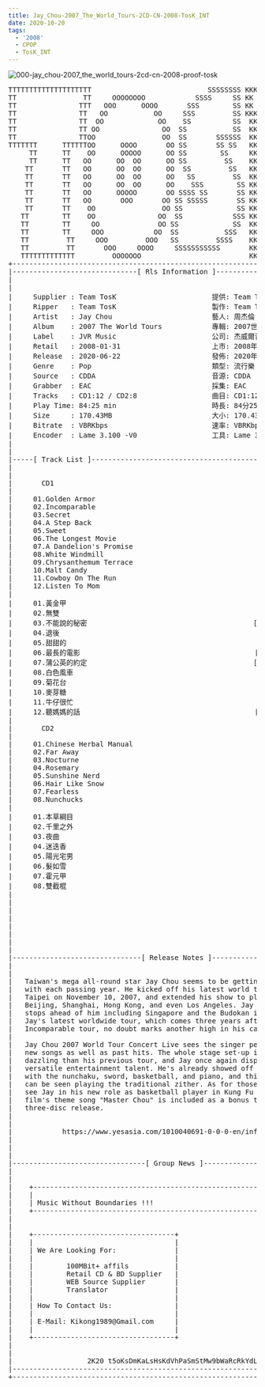```yaml
---
title: Jay_Chou-2007_The_World_Tours-2CD-CN-2008-TosK_INT
date: 2020-10-20
tags: 
  - '2008'
  - CPOP
  - TosK_INT
---
```


![000-jay_chou-2007_the_world_tours-2cd-cn-2008-proof-tosk](https://goindex.65style.workers.dev/3:/Music/Jay_Chou-2007_The_World_Tours-2CD-CN-2008-TosK_INT/000-jay_chou-2007_the_world_tours-2cd-cn-2008-proof-tosk.jpg)

<retrotxt v-slot>
<pre class="has-text-plain text-1x font-ibm_vga_8x16">TTTTTTTTTTTTTTTTTTTT                            SSSSSSSS KKKKKKKK  KKKKKKKKKKKKKK
TT                TT     OOOOOOOO            SSSS     SS KK   KKK  KKKK        KK
TT               TTT   OOO      OOOO       SSS        SS KK    KKK  KKK        KK
TT               TT   OO           OO     SSS         SS KKK      KKKK        KK
TT               TT  OO             OO    SS          SS  KK       KK        KK
TT               TT OO               OO  SS           SS  KK                KK
TT               TTOO                OO  SS       SSSSSS  KK                KK
TTTTTTT      TTTTTTOO      OOOO       OO SS       SS SS   KK               KK
     TT      TT    OO      OOOOO      OO SS        SS     KK              KK
     TT      TT   OO      OO  OO      OO SS         SS    KK              KK
    TT       TT   OO      OO  OO      OO  SS         SS   KK               KK
    TT       TT   OO      OO  OO      OO   SS         SS  KK                KK
    TT       TT   OO      OO  OO      OO    SSS        SS KK                 KK
    TT       TT   OO      OOOOO       OO SSSS SS       SS KK                  KK
    TT       TT   OO       OOO       OO SS SSSSS       SS KK                   KK
    TT       TT    OO                OO SS             SS KK       KK           KK
   TT        TT    OO               OO  SS            SSS KK      KKKK         KK
   TT        TT     OO              OO SS             SS  KK      KK KK       KK
   TT        TT     OOO            OO  SS           SSS   KK      KK  KK    KKK
   TT         TT     OOO         OOO   SS         SSSS    KK       KK  KK  KKK
   TT         TT       OOO     OOOO     SSSSSSSSSSS       KK KKKKKKKK  KK KKK
   TTTTTTTTTTTTT         OOOOOOO                          KKKK          KKKK
+------------------------------------------------------------------------------+
|------------------------------[ Rls Information ]-----------------------------|
|                                                                              |
|                                                                              |
|     Supplier : Team TosK                       提供: Team TosK               |
|     Ripper   : Team TosK                       製作: Team TosK               |
|     Artist   : Jay Chou                        藝人: 周杰倫                  |
|     Album    : 2007 The World Tours            專輯: 2007世界巡迴演唱會      |
|     Label    : JVR Music                       公司: 杰威爾音樂              |
|     Retail   : 2008-01-31                      上市: 2008年01月31日          |
|     Release  : 2020-06-22                      發佈: 2020年06月22日          |
|     Genre    : Pop                             類型: 流行樂                  |
|     Source   : CDDA                            音源: CDDA                    |
|     Grabber  : EAC                             採集: EAC                     |
|     Tracks   : CD1:12 / CD2:8                  曲目: CD1:12 / CD2:8首        |
|     Play Time: 84:25 min                       時長: 84分25秒                |
|     Size     : 170.43MB                        大小: 170.43 MB               |
|     Bitrate  : VBRKbps                         速率: VBRKbps                 |
|     Encoder  : Lame 3.100 -V0                  工具: Lame 3.100 -V0          |
|                                                                              |
|                                                                              |
|-----[ Track List ]-----------------------------------------------------------|
|                                                                              |
|                                                                              |
|       CD1                                                                    |
|                                                                              |
|     01.Golden Armor                                        [03:17]           |
|     02.Incomparable                                        [05:06]           |
|     03.Secret                                              [04:57]           |
|     04.A Step Back                                         [04:24]           |
|     05.Sweet                                               [04:11]           |
|     06.The Longest Movie                                   [04:01]           |
|     07.A Dandelion's Promise                               [04:13]           |
|     08.White Windmill                                      [04:38]           |
|     09.Chrysanthemum Terrace                               [05:02]           |
|     10.Malt Candy                                          [04:23]           |
|     11.Cowboy On The Run                                   [02:46]           |
|     12.Listen To Mom                                       [03:25]           |
|                                                                              |
|     01.黃金甲                                              [03:17]           |
|     02.無雙                                                [05:06]           |
|     03.不能說的秘密                                        [04:57]           |
|     04.退後                                                [04:24]           |
|     05.甜甜的                                              [04:11]           |
|     06.最長的電影                                          [04:01]           |
|     07.蒲公英的約定                                        [04:13]           |
|     08.白色風車                                            [04:38]           |
|     09.菊花台                                              [05:02]           |
|     10.麥芽糖                                              [04:23]           |
|     11.牛仔很忙                                            [02:46]           |
|     12.聽媽媽的話                                          [03:25]           |
|                                                                              |
|       CD2                                                                    |
|                                                                              |
|     01.Chinese Herbal Manual                               [03:30]           |
|     02.Far Away                                            [04:17]           |
|     03.Nocturne                                            [03:43]           |
|     04.Rosemary                                            [04:12]           |
|     05.Sunshine Nerd                                       [05:54]           |
|     06.Hair Like Snow                                      [06:06]           |
|     07.Fearless                                            [03:18]           |
|     08.Nunchucks                                           [03:02]           |
|                                                                              |
|     01.本草綱目                                            [03:30]           |
|     02.千里之外                                            [04:17]           |
|     03.夜曲                                                [03:43]           |
|     04.迷迭香                                              [04:12]           |
|     05.陽光宅男                                            [05:54]           |
|     06.髮如雪                                              [06:06]           |
|     07.霍元甲                                              [03:18]           |
|     08.雙截棍                                              [03:02]           |
|                                                            -------           |
|                                                             84:25 min        |
|                                                            170.43 MB         |
|                                                                              |
|                                                                              |
|                                                                              |
|                                                                              |
|                                                                              |
|-------------------------------[ Release Notes ]------------------------------|
|                                                                              |
|                                                                              |
|   Taiwan's mega all-round star Jay Chou seems to be getting busier           |
|   with each passing year. He kicked off his latest world tour in             |
|   Taipei on November 10, 2007, and extended his show to places like          |
|   Beijing, Shanghai, Hong Kong, and even Los Angeles. Jay has more           |
|   stops ahead of him including Singapore and the Budokan in Japan.           |
|   Jay's latest worldwide tour, which comes three years after his 2004        |
|   Incomparable tour, no doubt marks another high in his career.              |
|                                                                              |
|   Jay Chou 2007 World Tour Concert Live sees the singer performing his       |
|   new songs as well as past hits. The whole stage set-up is even more        |
|   dazzling than his previous tour, and Jay once again displays his           |
|   versatile entertainment talent. He's already showed off his skills         |
|   with the nunchaku, sword, basketball, and piano, and this time he          |
|   can be seen playing the traditional zither. As for those who long to       |
|   see Jay in his new role as basketball player in Kung Fu Dunk, the          |
|   film's theme song "Master Chou" is included as a bonus track on this       |
|   three-disc release.                                                        |
|                                                                              |
|                                                                              |
|            https://www.yesasia.com/1010040691-0-0-0-en/info.html             |
|                                                                              |
|                                                                              |
|                                                                              |
|--------------------------------[ Group News ]--------------------------------|
|                                                                              |
|                                                                              |
|    +--------------------------------------------------------------------+    |
|    |                                                                    |    |
|    | Music Without Boundaries !!!                                       |    |
|    +--------------------------------------------------------------------+    |
|                                                                              |
|                                                                              |
|    +----------------------------------+                                      |
|    |                                  |                                      |
|    | We Are Looking For:              |                                      |
|    |                                  |                                      |
|    |        100MBit+ affils           |                                      |
|    |        Retail CD &amp; BD Supplier   |                                      |
|    |        WEB Source Supplier       |                                      |
|    |        Translator                |                                      |
|    |                                  |                                      |
|    | How To Contact Us:               |                                      |
|    |                                  |                                      |
|    | E-Mail: Kikong1989@Gmail.com     |                                      |
|    |                                  |                    RlS No. 1836      |
|    +----------------------------------+                                      |
|                                                                              |
|                                                                              |
|                  2K20 t5oKsDmKaLsHsKdVhPaSmStMw9bWaRcRkYdL                   |
|------------------------------------------------------------------------------|
+------------------------------------------------------------------------------+
<span class="dos-cursor">_</span></pre>
</retrotxt>

<a-player 
    :options="{
        audio: [
          {
            name: '黃金甲',
            artist: '周杰倫',
            url: 'https://goindex.65style.workers.dev/3:/Music/Jay_Chou-2007_The_World_Tours-2CD-CN-2008-TosK_INT/101-jay_chou-golden_armor-tosk.mp3',
            cover: 'https://goindex.65style.workers.dev/3:/Music/Jay_Chou-2007_The_World_Tours-2CD-CN-2008-TosK_INT/000-jay_chou-2007_the_world_tours-2cd-cn-2008-proof-tosk.jpg',
            theme: '#ebd0c2'
          },
        ]
    }"
/>

<download url="https://mirrorace.org/m/3HS87"/>


